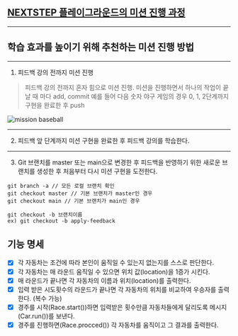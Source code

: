 ## [NEXTSTEP 플레이그라운드의 미션 진행 과정](https://github.com/next-step/nextstep-docs/blob/master/playground/README.md)

---
## 학습 효과를 높이기 위해 추천하는 미션 진행 방법

---
1. 피드백 강의 전까지 미션 진행 
> 피드백 강의 전까지 혼자 힘으로 미션 진행. 미션을 진행하면서 하나의 작업이 끝날 때 마다 add, commit
> 예를 들어 다음 숫자 야구 게임의 경우 0, 1, 2단계까지 구현을 완료한 후 push

![mission baseball](https://raw.githubusercontent.com/next-step/nextstep-docs/master/playground/images/mission_baseball.png)

---
2. 피드백 앞 단계까지 미션 구현을 완료한 후 피드백 강의를 학습한다.

---
3. Git 브랜치를 master 또는 main으로 변경한 후 피드백을 반영하기 위한 새로운 브랜치를 생성한 후 처음부터 다시 미션 구현을 도전한다.

```
git branch -a // 모든 로컬 브랜치 확인
git checkout master // 기본 브랜치가 master인 경우
git checkout main // 기본 브랜치가 main인 경우

git checkout -b 브랜치이름
ex) git checkout -b apply-feedback
```


## 기능 명세 
- [X] 각 자동차는 조건에 따라 본인이 움직일 수 있는지 없는지를 스스로 판단한다.
- [X] 각 자동차는 매 라운드 움직일 수 있으면 위치 값(location)을 1증가 시킨다.
- [X] 매 라운드가 끝나면 각 자동차의 이름과 위치(location)를 출력한다.
- [X] 입력 받은 시도횟수의 라운드가 끝나면 각 자동차의 위치를 비교하여 우승자를 출력한다. (복수 가능)
- [X] 경주를 시작(Race.start())하면 입력받은 횟수만큼 자동차들에게 달리도록 메시지(Car.run())를 보낸다.
- [X] 경주를 진행하면(Race.procced()) 각 자동차를 움직이고 그 결과를 출력한다.
